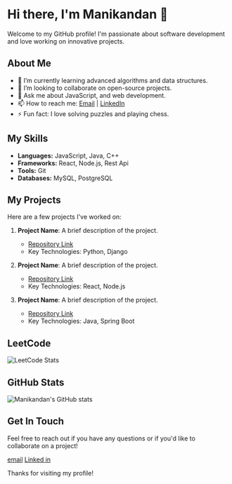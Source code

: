 # Hi there, I'm Manikandan 👋

Welcome to my GitHub profile! I'm passionate about software development and love working on innovative projects.

## About Me

- 🌱 I’m currently learning advanced algorithms and data structures.
- 👯 I’m looking to collaborate on open-source projects.
- 💬 Ask me about JavaScript, and web development.
- 📫 How to reach me: [Email](emanidon123@gmail.com) | [LinkedIn](linkedin.com/in/manikandan-e-manie)
- ⚡ Fun fact: I love solving puzzles and playing chess.

## My Skills

- **Languages:** JavaScript, Java, C++
- **Frameworks:** React, Node.js, Rest Api
- **Tools:** Git
- **Databases:** MySQL, PostgreSQL


## My Projects

Here are a few projects I've worked on:

1. **Project Name**: A brief description of the project.
   - [Repository Link](https://github.com/Manikandan-E56/project-repo)
   - Key Technologies: Python, Django

2. **Project Name**: A brief description of the project.
   - [Repository Link](https://github.com/Manikandan-E56/project-repo)
   - Key Technologies: React, Node.js

3. **Project Name**: A brief description of the project.
   - [Repository Link](https://github.com/Manikandan-E56/project-repo)
   - Key Technologies: Java, Spring Boot
## LeetCode 
![LeetCode Stats](https://leetcode-stats.vercel.app/api?username=717822d128)

## GitHub Stats

![Manikandan's GitHub stats](https://github-readme-stats.vercel.app/api?username=Manikandan-E56&show_icons=true&theme=radical)

## Get In Touch

Feel free to reach out if you have any questions or if you'd like to collaborate on a project!

  <a href="emanidon123@gmail.com">email</a>
  <a href="linkedin.com/in/manikandan-e-manie">Linked in</a>

Thanks for visiting my profile!
